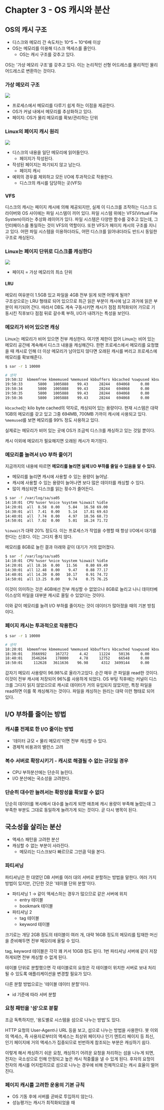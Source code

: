 # Chapter 3 - OS 캐시와 분산
## OS의 캐시 구조
- 디스크와 메모리 간 속도차는 10^5 ~ 10^6배 이상
- OS는 메모리를 이용해 디스크 액세스를 줄인다.
  - OS는 캐시 구조를 갖추고 있다.

OS는 '가상 메모리 구조'를 갖추고 있다. 이는 논리적인 선형 어드레스를 물리적인 물리 어드레스로 변환하는 것이다.

### 가상 메모리 구조
![](https://github.com/alanhakhyeonsong/LetsReadBooks/assets/60968342/46c11a97-6b3d-4e66-96b4-b2786e12bc8b)

- 프로세스에서 메모리를 다루기 쉽게 하는 이점을 제공한다.
- OS가 커널 내에서 메모리를 추상화하고 있다.
- 페이지: OS가 물리 메모리를 확보/관리하는 단위

### Linux의 페이지 캐시 원리
![](https://github.com/alanhakhyeonsong/LetsReadBooks/assets/60968342/363e53be-5327-429f-b718-63f8bc85c5bb)

- 디스크의 내용을 일단 메모리에 읽어들인다.
  - 페이지가 작성된다.
- 작성된 페이지는 파기되지 않고 남는다.
  - 페이지 캐시
- 예외의 경우를 제외하고 모든 I/O에 투과적으로 작용한다.
  - 디스크의 캐시를 담당하는 곳(VFS)

### VFS
디스크의 캐시는 페이지 캐시에 의해 제공되지만, 실제 이 디스크를 조작하는 디스크 드라이버와 OS 사이에는 파일 시스템이 끼어 있다. 파일 시스템 위에는 VFS(Virtual File System)이라는 추상화 레이어가 있다. 파일 시스템은 다양한 함수를 갖추고 있는데, 그 인터페이스를 통일하는 것이 VFS의 역할이다. 또한 VFS가 페이지 캐시의 구조를 지니고 있다. 어떤 파일 시스템을 이용하더라도, 어떤 디스크를 읽어내더라도 반드시 동일한 구조로 캐싱된다.

### Linux는 페이지 단위로 디스크를 캐싱한다
![](https://github.com/alanhakhyeonsong/LetsReadBooks/assets/60968342/8a9c587e-9d45-477c-9f89-bfc615c2f5fd)

- 페이지 = 가상 메모리의 최소 단위

#### LRU
메모리 여유분이 1.5GB 있고 파일을 4GB 전부 읽게 되면 어떻게 될까?  
구조상으로는 LRU 형태로 되어 있으므로 최근 읽은 부분이 캐시에 남고 과거에 읽은 부분이 파기되어 간다. 따라서 DB도 계속 구동시키면 캐시가 점점 최적화되어 가므로 기동시킨 직후보다 점점 뒤로 갈수록 부하, I/O가 내려가는 특성을 보인다.

### 메모리가 비어 있으면 캐싱
Linux는 메모리가 비어 있으면 전부 캐싱한다. 여기엔 제한이 없어 Linux는 비어 있는 메모리 공간에 계속해서 디스크 내용을 캐싱해간다. 한편 프로세스에서 메모리를 요청했을 때 캐시로 인해 더 이상 메모리가 남아있지 않다면 오래된 캐시를 버리고 프로세스에 메모리를 확보해준다.

```bash
$ sar -r 1 10000

# 생략
19:50:32  kbmemfree kbmemused %memused kbbuffers kbcached %swpused kbswpcad
19:50:33       5800   1005888    99.43     28244   694068     0.00        0
19:50:34       5800   1005888    99.43     28244   694068     0.00        0
19:50:35       5800   1005888    99.43     28244   694068     0.00        0
19:50:36       5800   1005888    99.43     28244   694068     0.00        0
```

`kbcached`는 kilo byte cached의 약자로, 캐싱되어 있는 용량이다. 현재 시스템은 대략 1GB의 메모리를 갖고 있고 그중 694MB, 700MB 가까이 캐시에 사용되고 있다. `%memused`를 보면 메모리를 99% 정도 사용하고 있다.

실제로는 메모리가 비어 있는 곳에 OS가 조금씩 디스크를 캐싱하고 있는 것일 뿐이다.

캐시 이외에 메모리가 필요해지면 오래된 캐시가 파기된다.

### 메모리를 늘려서 I/O 부하 줄이기
지금까지의 내용에 따르면 **메모리를 늘리면 실제 I/O 부하를 줄일 수 있음을 알 수 있다.**
- 메모리를 늘리면 캐시에 사용할 수 있는 용량이 늘어남.
- 캐시에 사용할 수 있는 용량이 늘어나면 보다 많은 데이터를 캐싱할 수 있다.
- 많이 캐싱되면 디스크를 읽는 횟수가 줄어든다.

```bash
$ sar -f /var/log/sa/sa05
14:10:01  CPU %user %nice %system %iowait %idle
14:20:01  all  8.58  0.00    5.84   16.58 69.00
14:30:01  all  7.41  0.00    5.14   17.81 69.63
14:40:01  all  7.74  0.00    4.97   18.56 68.73
14:50:01  all  7.02  0.00    5.01   16.24 71.72
```

`%iowait`가 대략 20% 정도다. 이는 프로세스가 작업을 수행할 때 항상 I/O에서 대기를 한다는 신호다. 이는 그다지 좋지 않다.

메모리를 8GB로 늘린 결과 아래와 같이 대기가 거의 없어졌다.

```bash
$ sar -f /var/log/sa/sa05
14:10:01  CPU %user %nice %system %iowait %idle
14:20:01  all 18.16  0.00   11.56    0.80 69.49
14:30:01  all 12.48  0.00    9.47    0.88 77.17
14:40:01  all 14.20  0.00   10.17    0.91 74.72
14:50:01  all 13.25  0.00    9.74    0.75 76.25
```

이것이 의미하는 것은 4GB에선 전부 캐싱할 수 없었으나 8GB로 늘리고 나니 데이터베이스상의 파일을 대부분 캐시로 올릴 수 있었다는 것이다.

이와 같이 메모리를 늘려 I/O 부하를 줄이자는 것이 데이터가 많아졌을 때의 기본 방침이다.

### 페이지 캐시는 투과적으로 작용한다
```bash
$ sar -r 1 10000

# 생략
18:20:01  kbmemfree kbmemused %memused kbbuffers kbcached %swpused kbswpcad
18:30:01    3566992    167272     4.42     11224    50136     0.00        0
18:40:01    3546264    178000     4.78     12752    66548     0.00        0
18:50:01     112628   3611636    96.98      4312  3499144     0.00       44
```

갑자기 메모리 사용량이 96.98%로 올라가고있다. 순간 매우 큰 파일을 read한 것이다. 이것이 전부 캐시에 저장되어 96%를 사용하게 되었다. OS 부팅 직후에는 커널이 디스크를 그다지 읽지 않았으므로 캐시로 데이터가 거의 유입되지 않았지만, 특정 파일을 read하면 이를 쭉 캐싱해가는 것이다. 파일을 캐싱하는 원리는 대략 이런 형태로 되어 있다.

## I/O 부하를 줄이는 방법
### 캐시를 전제로 한 I/O 줄이는 방법
- '데이터 규모 < 물리 메모리'이면 전부 캐싱할 수 있다.
- 경제적 비용과의 밸런스 고려

### 복수 서버로 확장시키기 - 캐시로 해결될 수 없는 규모일 경우
- CPU 부하분산에는 단순히 늘린다.
- I/O 분산에는 국소성을 고려한다.

### 단순히 대수만 늘려서는 확장성을 확보할 수 없다
단순히 데이터를 복사해서 대수를 늘리게 되면 애초에 캐시 용량이 부족해 늘렸는데 그 부족한 부분도 그대로 동일하게 늘려가게 되는 것이다. 곧 다시 병목이 된다.

## 국소성을 살리는 분산
- 액세스 패턴을 고려한 분산
- 캐싱할 수 없는 부분이 사라진다.
  - 메모리는 디스크보다 빠르므로 그만큼 덕을 본다.

### 파티셔닝
파티셔닝은 한 대였던 DB 서버를 여러 대의 서버로 분할하는 방법을 말한다. 여러 가지 방법이 있지만, 간단한 것은 '테이블 단위 분할'이다.

- 파티셔닝 1 → 같이 액세스하는 경우가 많으므로 같은 서버에 위치
  - entry 테이블
  - bookmark 테이블
- 파티셔닝 2
  - tag 테이블
  - keyword 테이블

크기로는 개당 2GB 정도의 테이블이 여러 개, 대략 16GB 정도의 메모리를 탑재한 머신을 준비해두면 전부 메모리에 올릴 수 있다.

tag, keyword 테이블은 각각 꽤 커서 10GB 정도 된다. 1번 파티셔닝 서버에 같이 저장하게되면 전부 캐싱할 수 없게 된다.

테이블 단위로 분할했으면 각 테이블로의 요청은 각 테이블이 위치한 서버로 보내 처리될 수 있도록 애플리케이션을 변경할 필요가 있다.

다른 분할 방법으로는 '테이블 데이터 분할'이다.
- id 기준에 따라 서버 분할

### 요청 패턴을 '섬'으로 분할
조금 독특하지만, '용도별로 시스템을 섬으로 나누는 방법'도 있다.

HTTP 요청의 User-Agent나 URL 등을 보고, 섬으로 나누는 방법을 사용한다. 봇 이외의 액세스, 즉 사용자로부터의 액세스는 최상위 페이지나 인기 엔트리 페이지 등 최신, 인기 페이지에 거의 액세스가 집중되므로 빈번하게 참조되는 부분은 캐싱하기 쉽다.

이렇게 해서 캐싱하기 쉬운 요청, 캐싱하기 어려운 요청을 처리하는 섬을 나누게 되면, 전자는 국소성으로 인해 안정되고 높은 캐시 적중률을 낼 수 있게 된다. 후자의 요청이 전자의 캐시를 어지럽히므로 섬으로 나누는 경우에 비해 전체적으로는 캐시 효율이 떨어진다.

### 페이지 캐시를 고려한 운용의 기본 규칙
- OS 기동 후에 서버를 곧바로 투입하지 않는다.
- 성능평가는 캐시가 최적화되었을 때